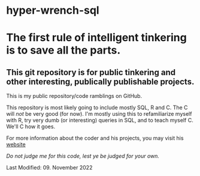 # hyper-wrench-sql
The first rule of intelligent tinkering is to save all the parts.
==============================================================
This git repository is for public tinkering and other interesting, publically publishable projects.
--------------------------------------------------------------
This is my public repository/code ramblings on GitHub.

This repository is most likely going to include mostly SQL, R and C.  The C will _not_ be very good (for now).  I'm mostly using this to refamiliarize myself with R, try very dumb (or interesting) queries in SQL, and to teach myself C.  We'll C how it goes.

For more information about the coder and his projects, you may visit his [website](www.zacharyklagge.com)

_Do not judge me for this code, lest ye be judged for your own._

Last Modified: 09. November 2022
